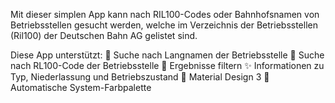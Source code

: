 Mit dieser simplen App kann nach RIL100-Codes oder Bahnhofsnamen von Betriebsstellen gesucht werden, welche im Verzeichnis der Betriebsstellen (Ril100) der Deutschen Bahn AG gelistet sind.


Diese App unterstützt:
🏫 Suche nach Langnamen der Betriebsstelle
👾 Suche nach RL100-Code der Betriebsstelle
🎯 Ergebnisse filtern
✨ Informationen zu Typ, Niederlassung und Betriebszustand
📱 Material Design 3
🎨 Automatische System-Farbpalette